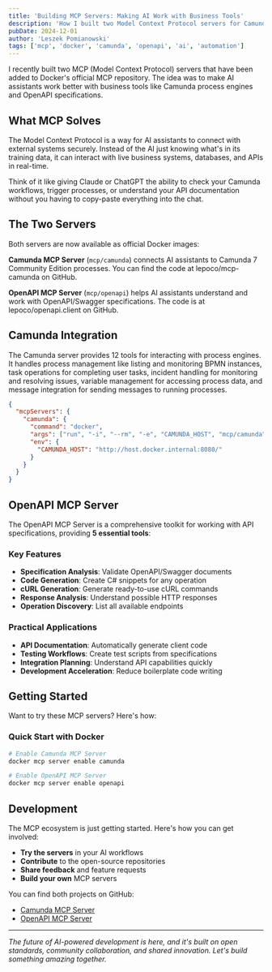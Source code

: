 ```yaml
---
title: 'Building MCP Servers: Making AI Work with Business Tools'
description: 'How I built two Model Context Protocol servers for Camunda and OpenAPI that ended up in Dockers official MCP repository.'
pubDate: 2024-12-01
author: 'Leszek Pomianowski'
tags: ['mcp', 'docker', 'camunda', 'openapi', 'ai', 'automation']
---
```


I recently built two MCP (Model Context Protocol) servers that have been added to Docker's official MCP repository. The idea was to make AI assistants work better with business tools like Camunda process engines and OpenAPI specifications.

## What MCP Solves

The Model Context Protocol is a way for AI assistants to connect with external systems securely. Instead of the AI just knowing what's in its training data, it can interact with live business systems, databases, and APIs in real-time.

Think of it like giving Claude or ChatGPT the ability to check your Camunda workflows, trigger processes, or understand your API documentation without you having to copy-paste everything into the chat.

## The Two Servers

Both servers are now available as official Docker images:

**Camunda MCP Server** (`mcp/camunda`) connects AI assistants to Camunda 7 Community Edition processes. You can find the code at lepoco/mcp-camunda on GitHub.

**OpenAPI MCP Server** (`mcp/openapi`) helps AI assistants understand and work with OpenAPI/Swagger specifications. The code is at lepoco/openapi.client on GitHub.

## Camunda Integration

The Camunda server provides 12 tools for interacting with process engines. It handles process management like listing and monitoring BPMN instances, task operations for completing user tasks, incident handling for monitoring and resolving issues, variable management for accessing process data, and message integration for sending messages to running processes.

```json
{
  "mcpServers": {
    "camunda": {
      "command": "docker",
      "args": ["run", "-i", "--rm", "-e", "CAMUNDA_HOST", "mcp/camunda"],
      "env": {
        "CAMUNDA_HOST": "http://host.docker.internal:8080/"
      }
    }
  }
}
```

## OpenAPI MCP Server

The OpenAPI MCP Server is a comprehensive toolkit for working with API specifications, providing **5 essential tools**:

### Key Features
- **Specification Analysis**: Validate OpenAPI/Swagger documents
- **Code Generation**: Create C# snippets for any operation
- **cURL Generation**: Generate ready-to-use cURL commands
- **Response Analysis**: Understand possible HTTP responses
- **Operation Discovery**: List all available endpoints

### Practical Applications
- **API Documentation**: Automatically generate client code
- **Testing Workflows**: Create test scripts from specifications
- **Integration Planning**: Understand API capabilities quickly
- **Development Acceleration**: Reduce boilerplate code writing

## Getting Started

Want to try these MCP servers? Here's how:

### Quick Start with Docker
```bash
# Enable Camunda MCP Server
docker mcp server enable camunda

# Enable OpenAPI MCP Server  
docker mcp server enable openapi
```

## Development

The MCP ecosystem is just getting started. Here's how you can get involved:

- **Try the servers** in your AI workflows
- **Contribute** to the open-source repositories
- **Share feedback** and feature requests
- **Build your own** MCP servers

You can find both projects on GitHub:
- [Camunda MCP Server](https://github.com/lepoco/mcp-camunda)
- [OpenAPI MCP Server](https://github.com/lepoco/openapi.client)

---

*The future of AI-powered development is here, and it's built on open standards, community collaboration, and shared innovation. Let's build something amazing together.*

